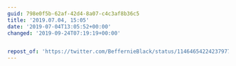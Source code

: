```yaml
---
guid: 798e0f5b-62af-42d4-8a07-c4c3af8b36c5
title: '2019.07.04, 15:05'
date: '2019-07-04T13:05:52+00:00'
changed: '2019-09-24T07:19:19+00:00'


repost_of: 'https://twitter.com/BeffernieBlack/status/1146465422423797760'
---
```


